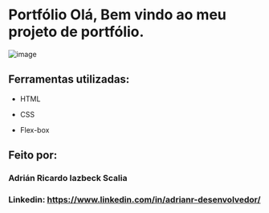 # Portfólio Olá, Bem vindo ao meu projeto de portfólio.

![image]([https://user-images.githubusercontent.com/77756047/211304452-220fedf0-f91b-490f-8a65-a60ce860bc5c.png](https://github.com/lordars/YoProgramador/blob/main/public/Imagens/Perfil.png))

## Ferramentas utilizadas:

* HTML

* CSS

* Flex-box

## Feito por:

### Adrián Ricardo Iazbeck Scalia

### Linkedin: https://www.linkedin.com/in/adrianr-desenvolvedor/
